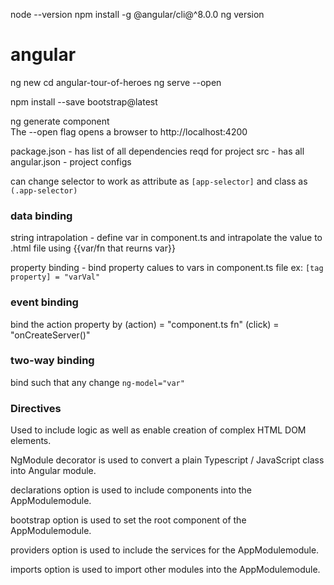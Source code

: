   node --version
  npm install -g @angular/cli@^8.0.0
  ng version
# angular
  ng new <app>
  cd angular-tour-of-heroes
  ng serve --open

  npm install --save bootstrap@latest 

  ng generate component <component>   
 The --open flag opens a browser to http://localhost:4200


package.json - has list of all dependencies reqd for project
src          - has all 
angular.json - project configs

can change selector to work as attribute as `[app-selector]` and class as `(.app-selector)`

### data binding
   string intrapolation - define var in component.ts and intrapolate the value to .html file using {{var/fn that reurns var}}

   property binding - bind property calues to vars in component.ts file ex: `[tag property] = "varVal"`

### event binding
 bind the action property by (action) = "component.ts fn"
 (click) = "onCreateServer()"

### two-way binding
  bind such that any change `ng-model="var"`


### Directives
   Used to include logic as well as enable creation of complex HTML DOM elements.


NgModule decorator is used to convert a plain Typescript / JavaScript class into Angular module.

declarations option is used to include components into the AppModulemodule.

bootstrap option is used to set the root component of the AppModulemodule.

providers option is used to include the services for the AppModulemodule.

imports option is used to import other modules into the AppModulemodule.


 